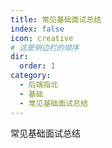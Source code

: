 ```yaml
---
title: 常见基础面试总结
index: false
icon: creative
# 这是侧边栏的顺序
dir:
  order: 1
category:
  - 后端指北
  - 基础
  - 常见基础面试总结
---
```


常见基础面试总结

